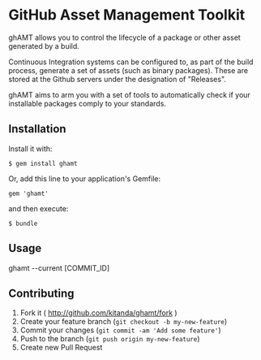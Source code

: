 # GitHub Asset Management Toolkit

  ghAMT allows you to control the lifecycle of a package or other asset generated by a build.

  Continuous Integration systems can be configured to, as part of the build process, generate a set of assets (such as binary packages). These are stored at the Github servers under the designation of "Releases".

  ghAMT aims to arm you with a set of tools to automatically check if your installable packages comply to your standards.

## Installation

Install it with:

    $ gem install ghamt


Or, add this line to your application's Gemfile:

    gem 'ghamt'

and then execute:

    $ bundle

## Usage

ghamt --current [COMMIT_ID]

## Contributing

1. Fork it ( http://github.com/kitanda/ghamt/fork )
2. Create your feature branch (`git checkout -b my-new-feature`)
3. Commit your changes (`git commit -am 'Add some feature'`)
4. Push to the branch (`git push origin my-new-feature`)
5. Create new Pull Request
